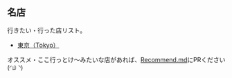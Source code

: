 ## 名店

行きたい・行った店リスト。

- [東京（Tokyo）](https://github.com/sjntn/meiten/blob/master/tokyo.md)

オススメ・ここ行っとけ〜みたいな店があれば、[Recommend.md](https://github.com/sjntn/meiten/blob/master/Recommend.md)にPRください(◜௰◝)
